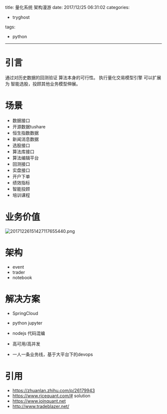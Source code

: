 title: 量化系统 架构漫游
date: 2017/12/25 06:31:02
categories:
 - tryghost

tags:
 - python 



---

# 引言
通过对历史数据的回测验证 算法本身的可行性。
执行量化交易模型引擎
可以扩展为 智能选股，投顾其他业务模型伸展。
# 场景

* 数据接口
 * 开源数据tushare
 * 恒生指数数据
 * 新闻消息数据
* 选股接口
* 算法库接口
* 算法编辑平台
* 回测接口
* 实盘接口
 * 开户下单
* 绩效指标
* 智能投顾
* 培训课程
# 业务价值
![20171226151427117655440.png](http://img.sandseasoft.com/20171226151427117655440.png)

# 架构
* event
* trader
* notebook

# 解决方案

* SpringCloud
* python jupyter
* nodejs 代码混编

* 高可用/高并发
* 一人一条业务线，基于大平台下的devops

# 引用
* https://zhuanlan.zhihu.com/p/26179943
* https://www.ricequant.com/# solution
* https://www.joinquant.net
* http://www.tradeblazer.net/



